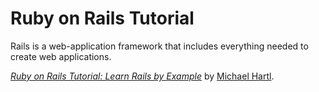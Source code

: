 # Ruby on Rails Tutorial

Rails is a web-application framework that includes everything needed to create web applications.

[*Ruby on Rails Tutorial: Learn Rails by Example*](http://railstutorial.org/)
by [Michael Hartl](http://michaelhartl.com/).
